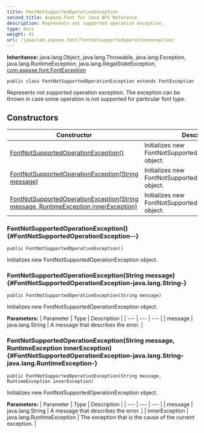 ```yaml
---
title: FontNotSupportedOperationException
second_title: Aspose.Font for Java API Reference
description: Represents not supported operation exception.
type: docs
weight: 41
url: /java/com.aspose.font/fontnotsupportedoperationexception/
---
```

**Inheritance:**
java.lang.Object, java.lang.Throwable, java.lang.Exception, java.lang.RuntimeException, java.lang.IllegalStateException, [com.aspose.font.FontException](../../com.aspose.font/fontexception)
```
public class FontNotSupportedOperationException extends FontException
```

Represents not supported operation exception. The exception can be thrown in case some operation is not supported for particular font type.
## Constructors

| Constructor | Description |
| --- | --- |
| [FontNotSupportedOperationException()](#FontNotSupportedOperationException--) | Initializes new  FontNotSupportedOperationException  object. |
| [FontNotSupportedOperationException(String message)](#FontNotSupportedOperationException-java.lang.String-) | Initializes new  FontNotSupportedOperationException  object. |
| [FontNotSupportedOperationException(String message, RuntimeException innerException)](#FontNotSupportedOperationException-java.lang.String-java.lang.RuntimeException-) | Initializes new  FontNotSupportedOperationException  object. |
### FontNotSupportedOperationException() {#FontNotSupportedOperationException--}
```
public FontNotSupportedOperationException()
```


Initializes new  FontNotSupportedOperationException  object.

### FontNotSupportedOperationException(String message) {#FontNotSupportedOperationException-java.lang.String-}
```
public FontNotSupportedOperationException(String message)
```


Initializes new  FontNotSupportedOperationException  object.

**Parameters:**
| Parameter | Type | Description |
| --- | --- | --- |
| message | java.lang.String | A message that describes the error. |

### FontNotSupportedOperationException(String message, RuntimeException innerException) {#FontNotSupportedOperationException-java.lang.String-java.lang.RuntimeException-}
```
public FontNotSupportedOperationException(String message, RuntimeException innerException)
```


Initializes new  FontNotSupportedOperationException  object.

**Parameters:**
| Parameter | Type | Description |
| --- | --- | --- |
| message | java.lang.String | A message that describes the error. |
| innerException | java.lang.RuntimeException | The exception that is the cause of the current exception. |

